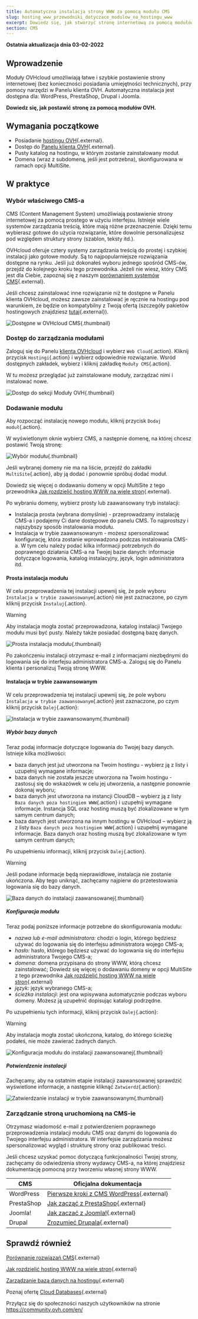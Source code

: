 ```yaml
---
title: Automatyczna instalacja strony WWW za pomocą modułu CMS
slug: hosting_www_przewodniki_dotyczace_modulow_na_hostingu_www
excerpt: Dowiedz się, jak stworzyć stronę internetową za pomocą modułów OVH
section: CMS
---
```


**Ostatnia aktualizacja dnia 03-02-2022**

## Wprowadzenie

Moduły OVHcloud umożliwiają łatwe i szybkie postawienie strony internetowej (bez konieczności posiadania umiejętności technicznych), przy pomocy narzędzi w Panelu klienta OVH. Automatyczna instalacja jest dostępna dla: WordPress, PrestaShop, Drupal i Joomla.

**Dowiedz się, jak postawić stronę za pomocą modułów OVH.**

## Wymagania początkowe

- Posiadanie [hostingu OVH](https://www.ovhcloud.com/pl/web-hosting/){.external}.
- Dostęp do [Panelu klienta OVH](https://www.ovh.com/auth/?action=gotomanager&from=https://www.ovh.pl/&ovhSubsidiary=pl){.external}.
- Pusty katalog na hostingu, w którym zostanie zainstalowany moduł.
- Domena (wraz z subdomeną, jeśli jest potrzebna), skonfigurowana w ramach opcji MultiSite.

## W praktyce

### Wybór właściwego CMS-a

CMS (Content Management System) umożliwiają postawienie strony internetowej za pomocą prostego w użyciu interfejsu. Istnieje wiele systemów zarządzania treścią, które mają różne przeznaczenie. Dzięki temu wybierasz gotowe do użycia rozwiązanie, które dowolnie personalizujesz pod względem struktury strony (szablon, teksty itd.).

OVHcloud oferuje cztery systemy zarządzania treścią do prostej i szybkiej instalacji jako gotowe moduły. Są to najpopularniejsze rozwiązania dostępne na rynku. Jeśli już dokonałeś wyboru jednego spośród CMS-ów, przejdź do kolejnego kroku tego przewodnika. 
Jeżeli nie wiesz, który CMS jest dla Ciebie, zapoznaj się z naszym [porównaniem systemów CMS](https://www.ovhcloud.com/pl/web-hosting/uc-cms-comparison/){.external}.

Jeśli chcesz zainstalować inne rozwiązanie niż te dostępne w Panelu klienta OVHcloud, możesz zawsze zainstalować je ręcznie na hostingu pod warunkiem, że będzie on kompatybilny z Twoją ofertą (szczegóły pakietów hostingowych znajdziesz [tutaj](https://www.ovhcloud.com/pl/web-hosting/){.external}).

![Dostępne w OVHcloud CMS](images/CMS_logo.png){.thumbnail}


### Dostęp do zarządzania modułami

Zaloguj się do Panelu [klienta OVHcloud](https://www.ovh.com/auth/?action=gotomanager&from=https://www.ovh.pl/&ovhSubsidiary=pl) i wybierz `Web Cloud`{.action}. Kliknij przycisk `Hostingi`{.action} i wybierz odpowiednie rozwiązanie. Wsród dostępnych zakładek, wybierz i kliknij zakładkę `Moduły CMS`{.action}.

W tu możesz przeglądać już zainstalowane moduły, zarządzać nimi i instalować nowe.

![Dostęp do sekcji Moduły OVH](images/access_to_the_1_click_modules_section.png){.thumbnail}

### Dodawanie modułu

Aby rozpocząć instalację nowego modułu, kliknij przycisk `Dodaj moduł`{.action}.

W wyświetlonym oknie wybierz CMS, a następnie domenę, na której chcesz postawić Twoją stronę:

![Wybór modułu](images/add_a_module.png){.thumbnail}

Jeśli wybranej domeny nie ma na liście, przejdź do zakładki `MultiSite`{.action}, aby ją dodać i ponownie spróbuj dodać moduł.

Dowiedz się więcej o dodawaniu domeny w opcji MultiSite z tego przewodnika [Jak rozdzielić hosting WWW na wiele stron](https://docs.ovh.com/pl/hosting/konfiguracja-multisite-na-hostingu/){.external}.

Po wybraniu domeny, wybierz prosty lub zaawansowany tryb instalacji:

- Instalacja prosta (wybrana domyślnie) - przeprowadzamy instalację CMS-a i podajemy Ci dane dostępowe do panelu CMS. To najprostszy i najszybszy sposób instalowania modułu.
- Instalacja w trybie zaawansowanym - możesz spersonalizować konfigurację, która zostanie wprowadzona podczas instalowania CMS-a. W tym celu należy podać kilka informacji potrzebnych do poprawnego działania CMS-a na Twojej bazie danych: informacje dotyczące logowania, katalog instalacyjny, język, login administratora itd.

#### Prosta instalacja modułu

W celu przeprowadzenia tej instalacji upewnij się, że pole wyboru `Instalacja w trybie zaawansowanym`{.action} nie jest zaznaczone, po czym kliknij przycisk `Instaluj`{.action}.

> [!warning]
>
> Aby instalacja mogła zostać przeprowadzona, katalog instalacji Twojego modułu musi być pusty. Należy także posiadać dostępną bazę danych.
> 

![Prosta instalacja modułu](images/choose_installation.png){.thumbnail}

Po zakończeniu instalacji otrzymasz e-mail z informacjami niezbędnymi do logowania się do interfejsu administratora CMS-a. Zaloguj się do Panelu klienta i personalizuj Twoją stronę WWW.

#### Instalacja w trybie zaawansowanym

W celu przeprowadzenia tej instalacji upewnij się, że pole wyboru `Instalacja w trybie zaawansowanym`{.action} jest zaznaczone, po czym kliknij przycisk `Dalej`{.action}:

![Instalacja w trybie zaawansowanym](images/advanced_installation.png){.thumbnail}

##### Wybór bazy danych

Teraz podaj informacje dotyczące logowania do Twojej bazy danych. Istnieje kilka możliwości:

- baza danych jest już utworzona na Twoim hostingu - wybierz ją z listy i uzupełnij wymagane informacje;
- baza danych nie została jeszcze utworzona na Twoim hostingu - zastosuj się do wskazówek w celu jej utworzenia, a następnie ponownie dokonaj wyboru;
- baza danych jest utworzona na instancji CloudDB – wybierz ją z listy `Baza danych poza hostingiem WWW`{.action} i uzupełnij wymagane informacje. Instancja SQL oraz hosting muszą być zlokalizowane w tym samym centrum danych;
- baza danych jest utworzona na innym hostingu w OVHcloud – wybierz ją z listy `Baza danych poza hostingiem WWW`{.action} i uzupełnij wymagane informacje. Baza danych oraz hosting muszą być zlokalizowane w tym samym centrum danych;

Po uzupełnieniu informacji, kliknij przycisk `Dalej`{.action}.

> [!warning]
>
> Jeśli podane informacje będą nieprawidłowe, instalacja nie zostanie ukończona. Aby tego uniknąć, zachęcamy najpierw do przetestowania logowania się do bazy danych.
> 

![Baza danych do instalacji zaawansowanej](images/advanced_installation_database.png){.thumbnail}

##### Konfiguracja modułu

Teraz podaj poniższe informacje potrzebne do skonfigurowania modułu:

- *nazwa lub e-mail administratora:* chodzi o login, którego będziesz używać do logowania się do interfejsu administratora wojego CMS-a;
- *hasło:* hasło, którego będziesz używać do logowania się do interfejsu administratora Twojego CMS-a;
- *domena:* domena przypisana do strony WWW, którą chcesz zainstalować;
Dowiedz się więcej o dodawaniu domeny w opcji MultiSite z tego przewodnika [Jak rozdzielić hosting WWW na wiele stron](https://docs.ovh.com/pl/hosting/konfiguracja-multisite-na-hostingu/){.external}
- *język:* język wybranego CMS-a;
- *ścieżka instalacji:* jest ona wpisywana automatycznie podczas wyboru domeny. Możesz ją uzupełnić dopisując katalogi podrzędne.

Po uzupełnieniu tych informacji, kliknij przycisk `Dalej`{.action}:

> [!warning]
>
> Aby instalacja mogła zostać ukończona, katalog, do którego ścieżkę podałeś, nie może zawierać żadnych danych.
> 

![Konfiguracja modułu do instalacji zaawansowanej](images/advanced_installation_configuration.png){.thumbnail}

##### Potwierdzenie instalacji

Zachęcamy, aby na ostatnim etapie instalacji zaawansowanej sprawdzić wyświetlone informacje, a następnie kliknąć `Zatwierdź`{.action}:

![Zatwierdzanie instalacji w trybie zaawansowanym](images/advanced_installation_summary.png){.thumbnail}

### Zarządzanie stroną uruchomioną na CMS-ie

Otrzymasz wiadomość e-mail z potwierdzeniem poprawnego przeprowadzenia instalacji modułu CMS oraz danymi do logowania do Twojego interfejsu administratora. W interfejsie zarządzania możesz spersonalizować wygląd i strukturę strony oraz publikować treści.

Jeśli chcesz uzyskać pomoc dotyczącą funkcjonalności Twojej strony, zachęcamy do odwiedzenia strony wydawcy CMS-a, na której znajdziesz dokumentację pomocną przy tworzeniu własnej strony WWW.

|CMS|Oficjalna dokumentacja|
|---|---|
|WordPress|[Pierwsze kroki z CMS WordPress](https://wordpress.org/support/article/first-steps-with-wordpress/){.external}|
|PrestaShop|[Jak zacząć z PrestaShop](http://doc.prestashop.com/display/PS17/Getting+Started){.external}|
|Joomla!|[Jak zaczać z Joomla!](https://www.joomla.org/about-joomla/getting-started.html){.external}|
|Drupal|[Zrozumieć Drupala](https://www.drupal.org/docs/7/understanding-drupal/overview){.external}|

## Sprawdź również

[Porównanie rozwiązań CMS](https://www.ovhcloud.com/pl/web-hosting/uc-cms-comparison/){.external}

[Jak rozdzielić hosting WWW na wiele stron](https://docs.ovh.com/pl/hosting/konfiguracja-multisite-na-hostingu/){.external}

[Zarządzanie bazą danych na hostingu](https://docs.ovh.com/pl/hosting/zarzadzanie-baza-danych-na-hostingu-www/){.external}

Poznaj ofertę [Cloud Databases](https://www.ovh.pl/cloud/cloud-databases/){.external}

Przyłącz się do społeczności naszych użytkowników na stronie <https://community.ovh.com/en/>
